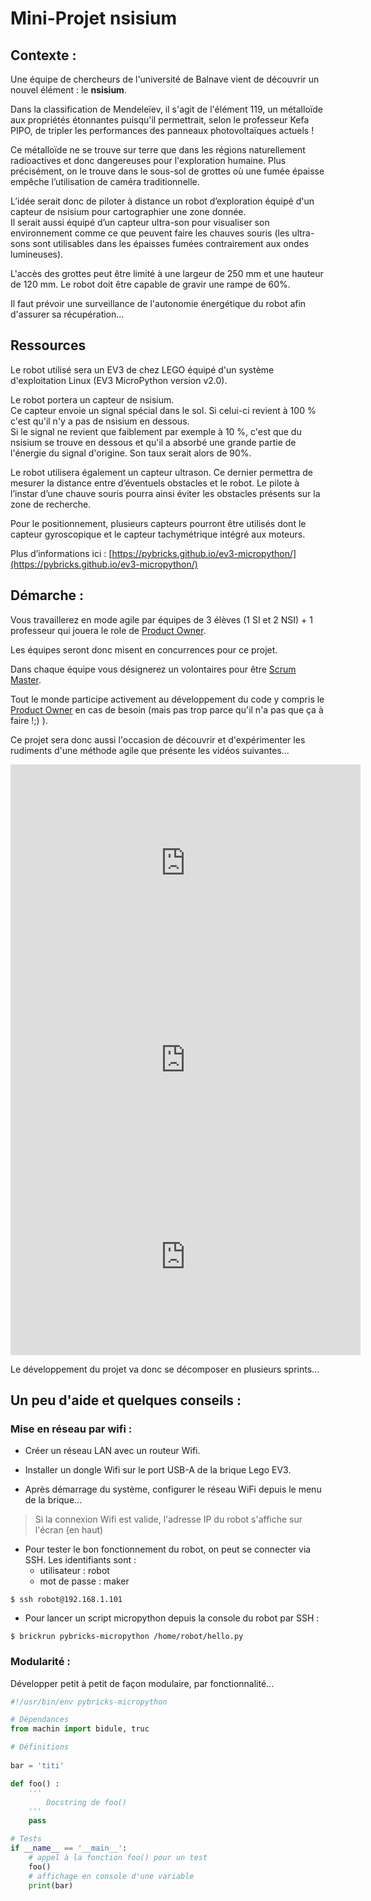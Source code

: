 # Mini-Projet **nsisium**

## Contexte :

Une équipe de chercheurs de l'université de Balnave vient de découvrir un nouvel élément : le **nsisium**.  

Dans la classification de Mendeleïev, il s'agit de l'élément 119, un métalloïde aux propriétés étonnantes puisqu'il permettrait, selon le professeur Kefa PIPO, de tripler les performances des panneaux photovoltaïques actuels !

Ce métalloïde ne se trouve sur terre que dans les régions naturellement radioactives et donc dangereuses pour l'exploration humaine. Plus précisément, on le trouve dans le sous-sol de grottes où une fumée épaisse empêche l’utilisation de caméra traditionnelle.

L’idée serait donc de piloter à distance un robot d’exploration équipé d'un capteur de nsisium pour cartographier une zone donnée.  
Il serait aussi équipé d’un capteur ultra-son pour visualiser son environnement comme ce que peuvent faire les chauves souris (les ultra-sons sont utilisables dans les épaisses fumées contrairement aux ondes lumineuses).

L'accès des grottes peut être limité à une largeur de 250 mm et une hauteur de 120 mm. Le robot doit être capable de gravir une rampe de 60%.

Il faut prévoir une surveillance de l'autonomie énergétique du robot afin d'assurer sa récupération...


## Ressources

Le robot utilisé sera un EV3 de chez LEGO équipé d'un système d'exploitation Linux (EV3 MicroPython version v2.0).

Le robot portera un capteur de nsisium.  
Ce capteur envoie un signal spécial dans le sol. Si celui-ci revient à 100 % c'est qu'il n'y a pas de nsisium en dessous.  
Si le signal ne revient que faiblement par exemple à 10 %, c'est que du nsisium se trouve en dessous et qu'il a absorbé une grande partie de l'énergie du signal d'origine. Son taux serait alors de 90%.

Le robot utilisera également un capteur ultrason. Ce dernier permettra de mesurer la distance entre d’éventuels obstacles et le robot. Le pilote à l’instar d’une chauve souris pourra ainsi éviter les obstacles présents sur la zone de recherche.

Pour le positionnement, plusieurs capteurs pourront être utilisés dont le capteur gyroscopique et le capteur tachymétrique intégré aux moteurs.

Plus d’informations ici : [https://pybricks.github.io/ev3-micropython/](https://pybricks.github.io/ev3-micropython/)


## Démarche :

Vous travaillerez en mode agile par équipes de 3 élèves (1 SI et 2 NSI) + 1 professeur qui jouera le role de [Product Owner](https://www.orientation.com/metiers/product-owner).

Les équipes seront donc misent en concurrences pour ce projet.

Dans chaque équipe vous désignerez un volontaires pour être [Scrum Master](https://www.clementine.jobs/fiches-metiers/metiers-techniques-du-web/scrum-master/#:~:text=Le%20Scrum%20Master%20est%20avant,en%20suivant%20la%20m%C3%A9thode%20Scrum.).

Tout le monde participe activement au développement du code y compris le [Product Owner](https://www.orientation.com/metiers/product-owner) en cas de besoin (mais pas trop parce qu'il n'a pas que ça à faire !;) ).

Ce projet sera donc aussi l'occasion de découvrir et d'expérimenter les rudiments d'une méthode agile que présente les vidéos suivantes...

<center>
    <iframe width="560" height="315" src="https://www.youtube-nocookie.com/embed/VpdFpZ_w5x8?start=30" frameborder="0" allow="accelerometer; autoplay; clipboard-write; encrypted-media; gyroscope; picture-in-picture" allowfullscreen></iframe>
</center>

<center>
    <iframe width="560" height="315" src="https://www.youtube-nocookie.com/embed/-HV_MW5KgVk" frameborder="0" allow="accelerometer; autoplay; clipboard-write; encrypted-media; gyroscope; picture-in-picture" allowfullscreen></iframe>
</center>

<center>
    <iframe width="560" height="315" src="https://www.youtube-nocookie.com/embed/WNYcSxbJvsc" frameborder="0" allow="accelerometer; autoplay; clipboard-write; encrypted-media; gyroscope; picture-in-picture" allowfullscreen></iframe>
</center>

Le développement du projet va donc se décomposer en plusieurs sprints...

## Un peu d'aide et quelques conseils :

### Mise en réseau par wifi :

- Créer un réseau LAN avec un routeur Wifi.

- Installer un dongle Wifi sur le port USB-A de la brique Lego EV3.

- Après démarrage du système, configurer le réseau WiFi depuis le menu de la brique...

> Si la connexion Wifi est valide, l'adresse IP du robot s'affiche sur l'écran (en haut)

- Pour tester le bon fonctionnement du robot, on peut se connecter via SSH. Les identifiants sont :
  * utilisateur : robot
  * mot de passe : maker
```
$ ssh robot@192.168.1.101
```

- Pour lancer un script micropython depuis la console du robot par SSH : 
```
$ brickrun pybricks-micropython /home/robot/hello.py
```

### Modularité :

Développer petit à petit de façon modulaire, par fonctionnalité...

```python
#!/usr/bin/env pybricks-micropython

# Dépendances
from machin import bidule, truc

# Définitions
    
bar = 'titi'

def foo() :
    '''
        Docstring de foo()
    '''
    pass

# Tests
if __name__ == '__main__': 
    # appel à la fonction foo() pour un test
    foo()
    # affichage en console d'une variable
    print(bar)
```